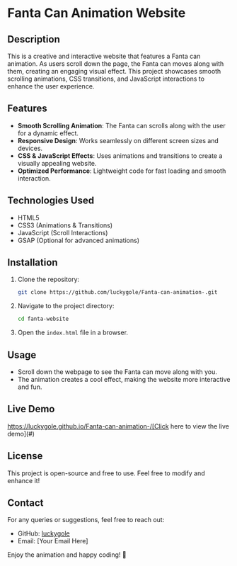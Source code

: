 # Fanta Can Animation Website

## Description
This is a creative and interactive website that features a Fanta can animation. As users scroll down the page, the Fanta can moves along with them, creating an engaging visual effect. This project showcases smooth scrolling animations, CSS transitions, and JavaScript interactions to enhance the user experience.

## Features
- **Smooth Scrolling Animation**: The Fanta can scrolls along with the user for a dynamic effect.
- **Responsive Design**: Works seamlessly on different screen sizes and devices.
- **CSS & JavaScript Effects**: Uses animations and transitions to create a visually appealing website.
- **Optimized Performance**: Lightweight code for fast loading and smooth interaction.

## Technologies Used
- HTML5
- CSS3 (Animations & Transitions)
- JavaScript (Scroll Interactions)
- GSAP (Optional for advanced animations)

## Installation
1. Clone the repository:
   ```sh
   git clone https://github.com/luckygole/Fanta-can-animation-.git
   ```
2. Navigate to the project directory:
   ```sh
   cd fanta-website
   ```
3. Open the `index.html` file in a browser.

## Usage
- Scroll down the webpage to see the Fanta can move along with you.
- The animation creates a cool effect, making the website more interactive and fun.

## Live Demo
https://luckygole.github.io/Fanta-can-animation-/[Click here to view the live demo](#) 

## License
This project is open-source and free to use. Feel free to modify and enhance it!

## Contact
For any queries or suggestions, feel free to reach out:
- GitHub: [luckygole](https://github.com/luckygole)
- Email: [Your Email Here]

Enjoy the animation and happy coding! 🚀

